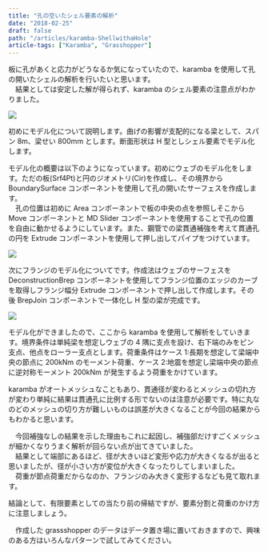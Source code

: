 ```yaml
---
title: "孔の空いたシェル要素の解析"
date: "2018-02-25"
draft: false
path: "/articles/karamba-ShellwithaHole"
article-tags: ["Karamba", "Grasshopper"]
---
```


板に孔があくと応力がどうなるか気になっていたので、karamba を使用して孔の開いたシェルの解析を行いたいと思います。  
　結果としては安定した解が得られず、karamba のシェル要素の注意点がわかりました。

[![](https://2.bp.blogspot.com/-6gh2ZRiadoI/Wo1_4STK5kI/AAAAAAAABfg/bWGlTtS7jEAvC3_rqvBRYv4Yc_XmrG8TwCLcBGAs/s640/%25E3%2582%25BF%25E3%2582%25A4%25E3%2583%2588%25E3%2583%25AB.PNG)](https://2.bp.blogspot.com/-6gh2ZRiadoI/Wo1_4STK5kI/AAAAAAAABfg/bWGlTtS7jEAvC3_rqvBRYv4Yc_XmrG8TwCLcBGAs/s1600/%25E3%2582%25BF%25E3%2582%25A4%25E3%2583%2588%25E3%2583%25AB.PNG)

初めにモデル化について説明します。曲げの影響が支配的になる梁として、スパン 8m、梁せい 800mm とします。断面形状は H 型としシェル要素でモデル化します。

モデル化の概要は以下のようになっています。初めにウェブのモデル化をします。ただの板(Srf4Pt)と円のジオメトリ(Cir)を作成し、その境界から BoundarySurface コンポーネントを使用して孔の開いたサーフェスを作成します。  
　孔の位置は初めに Area コンポーネントで板の中央の点を参照しそこから Move コンポーネントと MD Slider コンポーネントを使用することで孔の位置を自由に動かせるようにしています。また、鋼管での梁貫通補強を考えて貫通孔の円を Extrude コンポーネントを使用して押し出してパイプをつけています。

[![](https://2.bp.blogspot.com/-3XGu1yJDEw0/WotZAoskwGI/AAAAAAAABe0/e7LLwQM9gN8jWegmaoNEeezxTBRq5cpPwCLcBGAs/s640/%25E3%2582%25A6%25E3%2582%25A7%25E3%2583%2596%25E3%2583%25A2%25E3%2583%2587%25E3%2583%25AB%25E5%258C%2596%25E9%2583%25A8%25E5%2588%2586.PNG)](https://2.bp.blogspot.com/-3XGu1yJDEw0/WotZAoskwGI/AAAAAAAABe0/e7LLwQM9gN8jWegmaoNEeezxTBRq5cpPwCLcBGAs/s1600/%25E3%2582%25A6%25E3%2582%25A7%25E3%2583%2596%25E3%2583%25A2%25E3%2583%2587%25E3%2583%25AB%25E5%258C%2596%25E9%2583%25A8%25E5%2588%2586.PNG)

次にフランジのモデル化についてです。作成法はウェブのサーフェスを DeconstructionBrep コンポーネントを使用してフランジ位置のエッジのカーブを取得しフランジ幅分 Extrude コンポーネントで押し出して作成します。その後 BrepJoin コンポーネントで一体化し H 型の梁が完成です。

[![](https://1.bp.blogspot.com/-vNZr-v5SqxY/Woyq4ZSeQ1I/AAAAAAAABfQ/KTieP3GMLpUVa1Q-8UozqwAMOqtlNonWACLcBGAs/s640/%25E3%2583%2595%25E3%2583%25A9%25E3%2583%25B3%25E3%2582%25B8%25E3%2583%25A2%25E3%2583%2587%25E3%2583%25AB%25E5%258C%2596%25E9%2583%25A8%25E5%2588%2586.PNG)](https://1.bp.blogspot.com/-vNZr-v5SqxY/Woyq4ZSeQ1I/AAAAAAAABfQ/KTieP3GMLpUVa1Q-8UozqwAMOqtlNonWACLcBGAs/s1600/%25E3%2583%2595%25E3%2583%25A9%25E3%2583%25B3%25E3%2582%25B8%25E3%2583%25A2%25E3%2583%2587%25E3%2583%25AB%25E5%258C%2596%25E9%2583%25A8%25E5%2588%2586.PNG)

モデル化ができましたので、ここから karamba を使用して解析をしていきます。境界条件は単純梁を想定しウェブの 4 隅に支点を設け、右下端のみをピン支点、他点をローラー支点とします。荷重条件はケース 1:長期を想定して梁端中央の節点に 200kNm のモーメント荷重、ケース 2:地震を想定し梁端中央の節点に逆対称モーメント 200kNm が発生するよう荷重をかけています。  

karamba がオートメッシュなこともあり、貫通径が変わるとメッシュの切れ方が変わり単純に結果は貫通孔に比例する形でないのは注意が必要です。特に丸なのどのメッシュの切り方が難しいものは誤差が大きくなることが今回の結果からもわかると思います。  

　今回補強なしの結果を示した理由もこれに起因し、補強部だけすごくメッシュが細かくなりうまく解析が回らない点が出てきていました。  
　結果として端部にあるほど、径が大きいほど変形や応力が大きくなるが出ると思いましたが、径が小さい方が変位が大きくなったりしてしまいました。  
　荷重が節点荷重だからなのか、フランジのみ大きく変形するなども見て取れます。

結論として、有限要素としての当たり前の帰結ですが、要素分割と荷重のかけ方に注意しましょう。

  
　作成した grassshopper のデータはデータ置き場に置いておきますので、興味のある方はいろんなパターンで試してみてください。
